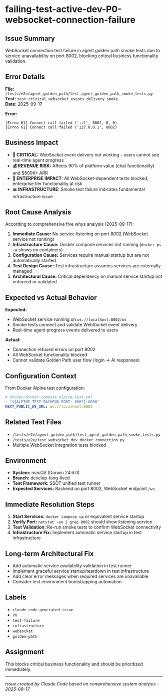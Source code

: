 # failing-test-active-dev-P0-websocket-connection-failure

## Issue Summary
WebSocket connection test failure in agent golden path smoke tests due to service unavailability on port 8002, blocking critical business functionality validation.

## Error Details
**File:** `/tests/e2e/agent_golden_path/test_agent_golden_path_smoke_tests.py`  
**Test:** `test_critical_websocket_events_delivery_smoke`  
**Date:** 2025-09-17  

**Error:**
```
[Errno 61] Connect call failed ('::1', 8002, 0, 0)
[Errno 61] Connect call failed ('127.0.0.1', 8002)
```

## Business Impact
- **🚨 CRITICAL:** WebSocket event delivery not working - users cannot see real-time agent progress  
- **💰 REVENUE RISK:** Affects 90% of platform value (chat functionality) and $500K+ ARR  
- **🏢 ENTERPRISE IMPACT:** All WebSocket-dependent tests blocked, enterprise tier functionality at risk  
- **📊 INFRASTRUCTURE:** Smoke test failure indicates fundamental infrastructure issue  

## Root Cause Analysis
According to comprehensive five whys analysis (2025-09-17):

1. **Immediate Cause:** No service listening on port 8002 (WebSocket service not running)
2. **Infrastructure Cause:** Docker compose services not running (`docker ps -a` shows no containers)
3. **Configuration Cause:** Services require manual startup but are not automatically started
4. **Test Design Cause:** Test infrastructure assumes services are externally managed
5. **Architectural Cause:** Critical dependency on manual service startup not enforced or validated

## Expected vs Actual Behavior

**Expected:**
- WebSocket service running on `ws://localhost:8002/ws`
- Smoke tests connect and validate WebSocket event delivery
- Real-time agent progress events delivered to users

**Actual:**
- Connection refused errors on port 8002
- All WebSocket functionality blocked
- Cannot validate Golden Path user flow (login → AI responses)

## Configuration Context
From Docker Alpine test configuration:
```yaml
# docker/docker-compose.alpine-test.yml
- "${ALPINE_TEST_BACKEND_PORT:-8002}:8000"
NEXT_PUBLIC_WS_URL: ws://localhost:8002
```

## Related Test Files
- `/tests/e2e/agent_golden_path/test_agent_golden_path_smoke_tests.py`
- `/tests/e2e/test_websocket_dev_docker_connection.py`
- Multiple WebSocket integration tests blocked

## Environment
- **System:** macOS (Darwin 24.6.0)
- **Branch:** develop-long-lived
- **Test Framework:** SSOT unified test runner
- **Expected Services:** Backend on port 8002, WebSocket endpoint `/ws`

## Immediate Resolution Steps
1. **Start Services:** `docker compose up` or equivalent service startup
2. **Verify Port:** `netstat -an | grep 8002` should show listening service  
3. **Test Validation:** Re-run smoke tests to confirm WebSocket connectivity
4. **Infrastructure Fix:** Implement automatic service startup in test infrastructure

## Long-term Architectural Fix
- Add automatic service availability validation in test runner
- Implement graceful service startup/teardown in test infrastructure
- Add clear error messages when required services are unavailable
- Consider test environment bootstrapping automation

## Labels
- `claude-code-generated-issue`
- `P0` 
- `test-failure`
- `infrastructure`
- `websocket`
- `golden-path`

## Assignment
This blocks critical business functionality and should be prioritized immediately.

---
*Issue created by Claude Code based on comprehensive system analysis - 2025-09-17*